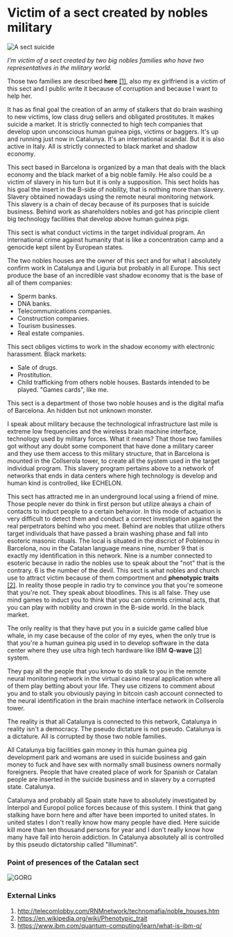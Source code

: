 # Victim of a sect created by nobles military

![A sect suicide](http://telecomlobby.com/Images/remote_neural_monitoring_network_gangstalking_ss.webp)

*I'm victim of a sect created by two big nobles families who have two representatives in the military world.*

Those two families are described **here** [[1]](http://telecomlobby.com/RNMnetwork/technomafia/noble_houses.htm), also my ex girlfriend is a victim of this sect and I public write it because of corruption and because I want to help her.

It has as final goal the creation of an army of stalkers that do brain washing to new victims, low class drug sellers and obligated prostitutes. It makes suicide a market. It is strictly connected to high tech companies that develop upon unconscious human guinea pigs, victims or baggers. It's up and running just now in Catalunya. It's an international scandal. But it is also active in Italy. All is strictly connected to black market and shadow economy. 

This sect based in Barcelona is organized by a man that deals with the black economy and the black market of a big noble family. He also could be a victim of slavery in his turn but it is only a supposition. This sect holds has his goal the insert in the B-side of nobility, that is nothing more than slavery. Slavery obtained nowadays using the remote neural monitoring network. This slavery is a chain of decay because of its purposes that is suicide business. Behind work as shareholders nobles and got has principle client big technology facilities that develop above human guinea pigs.

This sect is what conduct victims in the target individual program. An international crime against humanity that is like a concentration camp and a genocide kept silent by European states.

The two nobles houses are the owner of this sect and for what I absolutely confirm work in Catalunya and Liguria but probably in all Europe. This sect produce the base of an incredible vast shadow economy that is the base of all of them companies:

- Sperm banks.
- DNA banks.
- Telecommunications companies.
- Construction companies.
- Tourism businesses.
- Real estate companies.

This sect obliges victims to work in the shadow economy with electronic harassment. Black markets:

-  Sale of drugs.
- Prostitution.
- Child trafficking from others noble houses. Bastards intended to be played. "Games cards", like me.

This sect is a department of those two noble houses and is the digital mafia of Barcelona. An hidden but not unknown monster.

I speak about military because the technological infrastructure last mile is extreme low frequencies and the wireless brain machine interface, technology used by military forces. What it means? That those two families got without any doubt some component that have done a military career and they use them access to this military structure, that in Barcelona is mounted in the Collserola tower, to create all the system used in the target individual program. This slavery program pertains above to a network of networks that ends in data centers where high technology is develop and human kind is controlled, like ECHELON.  

This sect has attracted me in an underground local using a friend of mine. Those people never do think in first person but utilize always a chain of contacts to induct people to a certain behavior. In this mode of actuation is very difficult to detect them and conduct a correct investigation against the real perpetrators behind who you meet. Behind are nobles that utilize others target individuals that have passed a brain washing phase and fall into esoteric masonic rituals. The local is situated in the discrict of Poblenou in Barcelona, nou in the Catalan language means nine, number 9 that is exactly my identification in this network. Nine is a number connected to esoteric because in radio the nobles use to speak about the "not" that is the contrary. 6 is the number of the devil. This sect is what nobles and church use to attract victim because of them comportment and **phenotypic traits** [[2]](https://en.wikipedia.org/wiki/Phenotypic_trait). In reality those people in radio try to convince you that you're someone that you're not. They speak about bloodlines. This is all false. They use mind games to induct you to think that you can commits criminal acts, that you can play with nobility and crown in the B-side world. In the black market.

The only reality is that they have put you in a suicide game called blue whale, in my case because of the color of my eyes, when the only true is that you're a human guinea pig used in to develop software in the data center where they use ultra high tech hardware like IBM **Q-wave** [[3]](https://www.ibm.com/quantum-computing/learn/what-is-ibm-q/) system. 

They pay all the people that you know to do stalk to you in the remote neural monitoring network in the virtual casino neural application where all of them play betting about your life. They use citizens to comment about you and to stalk you obviously paying in bitcoin cash account connected to the neural identification in the brain machine interface network in Collserola tower. 

The reality is that all Catalunya is connected to this network, Catalunya in reality isn't a democracy. The pseudo dictature is not pseudo. Catalunya is a dictature. All is corrupted by those two noble families.

All Catalunya big facilities gain money in this human guinea pig development park and womans are used in suicide business and gain money to fuck and have sex with normally small business owners normally foreigners. People that have created place of work for Spanish or Catalan people are inserted in the suicide business and in slavery by a corrupted state. Catalunya.

Catalunya and probably all Spain state have to absolutely investigated by Interpol and Europol police forces because of this system. I think that gang stalking have born here and after have been imported to united states. In united states I don't really know how many people have died. Here suicide kill more than ten thousand persons for year and I don't really know how many have fall into heroin addiction. In Catalunya absolutely all is controlled by this pseudo dictatorship called "Illuminati".

### Point of presences of the Catalan sect

![GORG](http://telecomlobby.com/Images/gorg-l10-metro.webp)

### External Links

1. http://telecomlobby.com/RNMnetwork/technomafia/noble_houses.htm
2. https://en.wikipedia.org/wiki/Phenotypic_trait
3. https://www.ibm.com/quantum-computing/learn/what-is-ibm-q/


